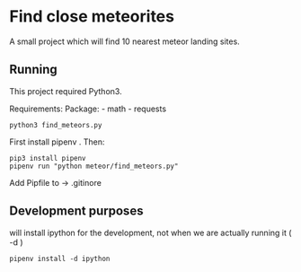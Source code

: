 # Find close meteorites

A small project which will find 10 nearest meteor landing sites.



## Running

This project required Python3.

Requirements:
    Package:
     - math
     - requests

`
python3 find_meteors.py
`

First install pipenv . Then:

```
pip3 install pipenv
pipenv run "python meteor/find_meteors.py"
```

Add Pipfile to  -> .gitinore

## Development purposes 

will install ipython for the development, not when we are actually running it ( -d )
```
pipenv install -d ipython
```
